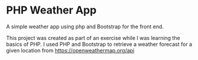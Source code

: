 # PHP Weather App

A simple weather app using php and Bootstrap for the front end.

This project was created as part of an exercise while I was learning the basics of PHP. 
I used PHP and Bootstrap to retrieve a weather forecast for a given location from https://openweathermap.org/api
